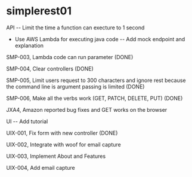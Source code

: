 # simplerest01
API
-- Limit the time a function can execture to 1 second
- Use AWS Lambda for executing java code
-- Add mock endpoint and explanation

SMP-003, Lambda code can run parameter (DONE)

SMP-004, Clear controllers (DONE)

SMP-005, Limit users request to 300 characters and ignore rest because the command line is argument passing is limited (DONE)

SMP-006, Make all the verbs work (GET, PATCH, DELETE, PUT) (DONE)

JXA4, Amazon reported bug fixes and GET works on the browser 


UI
-- Add tutorial

UIX-001, Fix form with new controller (DONE)

UIX-002, Integrate with woof for email capture

UIX-003, Implement About and Features

UIX-004, Add email capture




